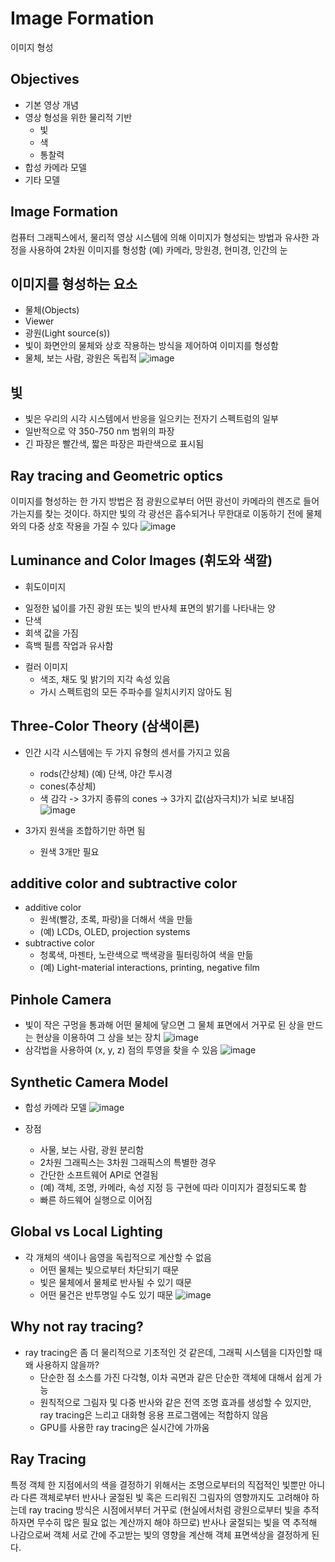 # Image Formation
이미지 형성

## Objectives
* 기본 영상 개념
* 영상 형성을 위한 물리적 기반
  - 빛
  - 색
  - 통찰력
* 합성 카메라 모델
* 기타 모델

## Image Formation
컴퓨터 그래픽스에서, 물리적 영상 시스템에 의해 이미지가 형성되는 방법과 유사한 과정을 사용하여 2차원 이미지를 형성함
(예) 카메라, 망원경, 현미경, 인간의 눈

## 이미지를 형성하는 요소
* 물체(Objects)
* Viewer
* 광원(Light source(s))
* 빛이 화면안의 물체와 상호 작용하는 방식을 제어하여 이미지를 형성함
* 물체, 보는 사람, 광원은 독립적
![image](https://user-images.githubusercontent.com/35838519/56595320-62df3b80-6629-11e9-88de-4fc3f9e10d9f.png)

## 빛
* 빛은 우리의 시각 시스템에서 반응을 일으키는 전자기 스펙트럼의 일부
* 일반적으로 약 350-750 nm 범위의 파장
* 긴 파장은 빨간색, 짧은 파장은 파란색으로 표시됨

## Ray tracing and Geometric optics
이미지를 형성하는 한 가지 방법은 점 광원으로부터 어떤 광선이 카메라의 렌즈로 들어가는지를 찾는 것이다. 하지만 빛의 각 광선은 흡수되거나 무한대로 이동하기 전에 물체와의 다중 상호 작용을 가질 수 있다
![image](https://user-images.githubusercontent.com/35838519/56595487-b5205c80-6629-11e9-835a-c40c52f5dbf1.png)

## Luminance and Color Images (휘도와 색깔)
*  휘도이미지
  - 일정한 넓이를 가진 광원 또는 빛의 반사체 표면의 밝기를 나타내는 양
  - 단색
  - 회색 값을 가짐
  - 흑백 필름 작업과 유사함
* 컬러 이미지
  - 색조, 채도 및 밝기의 지각 속성 있음
  - 가시 스펙트럼의 모든 주파수를 일치시키지 않아도 됨
  
##  Three-Color Theory (삼색이론)
* 인간 시각 시스템에는 두 가지 유형의 센서를 가지고 있음
  - rods(간상체) (예) 단색, 야간 투시경
  - cones(추상체)
  - 색 감각
    -> 3가지 종류의 cones
    -> 3가지 값(삼자극치)가 뇌로 보내짐
![image](https://user-images.githubusercontent.com/35838519/56596304-4c39e400-662b-11e9-8862-9d9cef6a73d2.png)

* 3가지 원색을 조합하기만 하면 됨
  - 원색 3개만 필요
  
## additive color and subtractive color
* additive color
  - 원색(빨강, 초록, 파랑)을 더해서 색을 만듦
  - (예) LCDs, OLED, projection systems
* subtractive color
  - 청록색, 마젠타, 노란색으로 백색광을 필터링하여 색을 만듦
  - (예) Light-material interactions, printing, negative film

## Pinhole Camera
* 빛이 작은 구멍을 통과해 어떤 물체에 닿으면 그 물체 표면에서 거꾸로 된 상을 만드는 현상을 이용하여 그 상을 보는 장치
![image](https://user-images.githubusercontent.com/35838519/56596439-87d4ae00-662b-11e9-9000-9a141879b435.png)
* 삼각법을 사용하여 (x, y, z) 점의 투영을 찾을 수 있음
![image](https://user-images.githubusercontent.com/35838519/56596526-ac308a80-662b-11e9-86e1-70b089df556f.png)

## Synthetic Camera Model
* 합성 카메라 모델 
 ![image](https://user-images.githubusercontent.com/35838519/56596629-da15cf00-662b-11e9-9bd3-c41efbcd2cdd.png)

* 장점
  - 사물, 보는 사람, 광원 분리함
  - 2차원 그래픽스는 3차원 그래픽스의 특별한 경우
  - 간단한 소프트웨어 API로 연결됨
  - (예) 객체, 조명, 카메라, 속성 지정 등 구현에 따라 이미지가 결정되도록 함
  - 빠른 하드웨어 실행으로 이어짐

## Global vs Local Lighting
* 각 개체의 색이나 음영을 독립적으로 계산할 수 없음
  - 어떤 물체는 빛으로부터 차단되기 때문
  - 빛은 물체에서 물체로 반사될 수 있기 때문
  - 어떤 물건은 반투명일 수도 있기 때문
  ![image](https://user-images.githubusercontent.com/35838519/56596765-1ba67a00-662c-11e9-81b9-704650569d61.png)

## Why not ray tracing?
* ray tracing은 좀 더 물리적으로 기초적인 것 같은데, 그래픽 시스템을 디자인할 때 왜 사용하지 않을까?
  - 단순한 점 소스를 가진 다각형, 이차 곡면과 같은 단순한 객체에 대해서 쉽게 가능
  - 원칙적으로 그림자 및 다중 반사와 같은 전역 조명 효과를 생성할 수 있지만, ray tracing은 느리고 대화형 응용 프로그램에는 적합하지 않음
  - GPU를 사용한 ray tracing은 실시간에 가까움
  
## Ray Tracing
특정 객체 한 지점에서의 색을 결정하기 위해서는 조명으로부터의 직접적인 빛뿐만 아니라 다른 객체로부터 반사나 굴절된 빛 혹은 드리워진 그림자의 영향까지도 고려해야 하는데 ray tracing 방식은 시점에서부터 거꾸로 (현실에서처럼 광원으로부터 빛을 추적하자면 무수히 많은 필요 없는 계산까지 해야 하므로) 반사나 굴절되는 빛을 역 추적해 나감으로써 객체 서로 간에 주고받는 빛의 영향을 계산해 객체 표면색상을 결정하게 된다.

